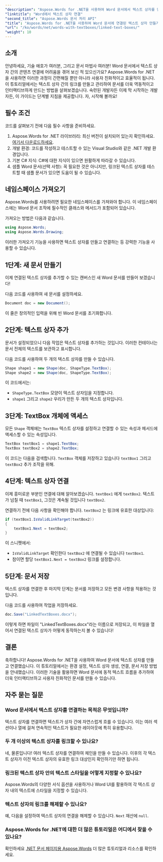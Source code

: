 ```yaml
---
"description": "Aspose.Words for .NET을 사용하여 Word 문서에서 텍스트 상자를 만들고 매끄럽게 연결하는 방법을 알아보세요. 편리한 콘텐츠 흐름과 전문적인 결과를 위한 자세한 가이드를 따라해 보세요."
"linktitle": "Word에서 텍스트 상자 연결"
"second_title": "Aspose.Words 문서 처리 API"
"title": "Aspose.Words for .NET을 사용하여 Word 문서에 연결된 텍스트 상자 만들기"
"url": "/ko/words/net/words-with-textboxes/linked-text-boxes/"
"weight": 10
---
```


## 소개

안녕하세요, 기술 애호가 여러분, 그리고 문서 마법사 여러분! Word 문서에서 텍스트 상자 간의 콘텐츠 연결에 어려움을 겪어 보신 적 있으신가요? Aspose.Words for .NET을 사용하면 이러한 과정이 간편해질 뿐만 아니라 사용자 친화적이고 효율적이 됩니다. 이 튜토리얼에서는 텍스트 상자 간의 링크를 만들고 관리하여 문서를 더욱 역동적이고 인터랙티브하게 만드는 방법을 살펴보겠습니다. 숙련된 개발자든 이제 막 시작하는 개발자든, 이 가이드는 단계별 지침을 제공합니다. 자, 시작해 볼까요!

## 필수 조건

코드를 살펴보기 전에 다음 필수 사항을 준비하세요.

1. Aspose.Words for .NET 라이브러리: 최신 버전이 설치되어 있는지 확인하세요. [여기서 다운로드하세요](https://releases.aspose.com/words/net/).
2. 개발 환경: 코드를 작성하고 테스트할 수 있는 Visual Studio와 같은 .NET 개발 환경입니다.
3. 기본 C# 지식: C#에 대한 지식이 있으면 원활하게 따라갈 수 있습니다.
4. 샘플 Word 문서(선택 사항): 꼭 필요한 것은 아니지만, 링크된 텍스트 상자를 테스트할 때 샘플 문서가 있으면 도움이 될 수 있습니다.

## 네임스페이스 가져오기

Aspose.Words를 사용하려면 필요한 네임스페이스를 가져와야 합니다. 이 네임스페이스에는 Word 문서 조작에 필수적인 클래스와 메서드가 포함되어 있습니다.

가져오는 방법은 다음과 같습니다.

```csharp
using Aspose.Words;
using Aspose.Words.Drawing;
```

이러한 가져오기 기능을 사용하면 텍스트 상자를 만들고 연결하는 등 강력한 기능을 사용할 수 있습니다.

## 1단계: 새 문서 만들기

이제 연결된 텍스트 상자를 추가할 수 있는 캔버스인 새 Word 문서를 만들어 보겠습니다!

다음 코드를 사용하여 새 문서를 설정하세요.

```csharp
Document doc = new Document();
```

이 줄은 창의적인 입력을 위해 빈 Word 문서를 초기화합니다.

## 2단계: 텍스트 상자 추가

문서가 설정되었으니 다음 작업은 텍스트 상자를 추가하는 것입니다. 이러한 컨테이너는 문서 전체의 텍스트를 보관하고 표시합니다.

다음 코드를 사용하여 두 개의 텍스트 상자를 만들 수 있습니다.

```csharp
Shape shape1 = new Shape(doc, ShapeType.TextBox);
Shape shape2 = new Shape(doc, ShapeType.TextBox);
```

이 코드에서는:
- `ShapeType.TextBox` 모양이 텍스트 상자임을 지정합니다.
- `shape1` 그리고 `shape2` 우리가 만든 두 개의 텍스트 상자입니다.

## 3단계: TextBox 개체에 액세스

모든 `Shape` 객체에는 `TextBox` 텍스트 상자를 설정하고 연결할 수 있는 속성과 메서드에 액세스할 수 있는 속성입니다.

```csharp
TextBox textBox1 = shape1.TextBox;
TextBox textBox2 = shape2.TextBox;
```

이 코드는 다음을 검색합니다. `TextBox` 객체를 저장하고 있습니다 `textBox1` 그리고 `textBox2` 추가 조작을 위해.

## 4단계: 텍스트 상자 연결

이제 흥미로운 부분인 연결에 대해 알아보겠습니다. `textBox1` 에게 `textBox2`. 텍스트가 넘칠 때 `textBox1`, 그것은 계속될 것입니다 `textBox2`.

연결하기 전에 다음 사항을 확인해야 합니다. `textBox2` 는 링크에 유효한 대상입니다:

```csharp
if (textBox1.IsValidLinkTarget(textBox2))
{
    textBox1.Next = textBox2;
}
```

이 스니펫에서:
- `IsValidLinkTarget` 확인한다 `textBox2` 에 연결될 수 있습니다 `textBox1`.
- 참이면 할당 `textBox1.Next = textBox2` 링크를 설정합니다.

## 5단계: 문서 저장

텍스트 상자를 연결한 후 마지막 단계는 문서를 저장하고 모든 변경 사항을 적용하는 것입니다.

다음 코드를 사용하여 작업을 저장하세요.

```csharp
doc.Save("LinkedTextBoxes.docx");
```

이렇게 하면 파일이 "LinkedTextBoxes.docx"라는 이름으로 저장되고, 이 파일을 열어서 연결된 텍스트 상자가 어떻게 동작하는지 볼 수 있습니다!

## 결론

축하합니다! Aspose.Words for .NET을 사용하여 Word 문서에 텍스트 상자를 만들고 연결했습니다. 이 튜토리얼에서는 환경 설정, 텍스트 상자 생성, 연결, 문서 저장 방법을 안내했습니다. 이러한 기술을 활용하면 Word 문서에 동적 텍스트 흐름을 추가하여 더욱 인터랙티브하고 사용자 친화적인 문서를 만들 수 있습니다.

## 자주 묻는 질문

### Word 문서에서 텍스트 상자를 연결하는 목적은 무엇입니까?  
텍스트 상자를 연결하면 텍스트가 상자 간에 자연스럽게 흐를 수 있습니다. 이는 여러 섹션이나 열에 걸쳐 연속적인 텍스트가 필요한 레이아웃에 특히 유용합니다.

### 두 개 이상의 텍스트 상자를 링크할 수 있나요?  
네, 물론입니다! 여러 텍스트 상자를 연결하여 체인을 만들 수 있습니다. 이후의 각 텍스트 상자가 이전 텍스트 상자의 유효한 링크 대상인지 확인하기만 하면 됩니다.

### 링크된 텍스트 상자 안의 텍스트 스타일을 어떻게 지정할 수 있나요?  
Aspose.Words의 다양한 서식 옵션을 사용하거나 Word UI를 활용하여 각 텍스트 상자 내의 텍스트에 스타일을 지정할 수 있습니다.

### 텍스트 상자의 링크를 해제할 수 있나요?  
예, 다음을 설정하여 텍스트 상자의 연결을 해제할 수 있습니다. `Next` 재산에 `null`.

### Aspose.Words for .NET에 대한 더 많은 튜토리얼은 어디에서 찾을 수 있나요?  
확인하세요 [.NET 문서 페이지용 Aspose.Words](https://reference.aspose.com/words/net/) 더 많은 튜토리얼과 리소스를 확인하세요.